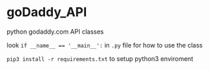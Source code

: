 # goDaddy_API
python godaddy.com API classes

look `if __name__ == '__main__':` in `.py` file for how to use the class

`pip3 install -r requirements.txt` to setup python3 enviroment
